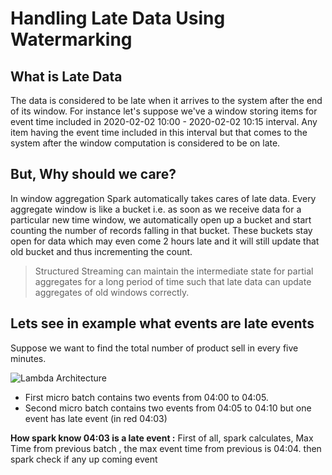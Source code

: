 # Handling Late Data Using Watermarking

## What is Late Data
The data is considered to be late when it arrives to the system after the end of its window. For instance let's suppose we've a window storing items for event time included in 2020-02-02 10:00 - 2020-02-02 10:15 interval. Any item having the event time included in this interval but that comes to the system after the window computation is considered to be on late. 

## But, Why should we care?
In window aggregation Spark automatically takes cares of late data. Every aggregate window is like a bucket i.e. as soon as we receive data for a particular new time window, we automatically open up a bucket and start counting the number of records falling in that bucket. These buckets stay open for data which may even come 2 hours late and it will still update that old bucket and thus incrementing the count.

> Structured Streaming can maintain the intermediate state for partial aggregates for a long period of time such that late data can update aggregates of old windows correctly.

## Lets see in example what events are late events

Suppose we want to find the total number of product sell in every five minutes.

![Lambda Architecture](https://github.com/gurditsingh/blog/blob/gh-pages/_screenshots/late_1.jpg?raw=true) 

 - First micro batch contains two events from 04:00 to 04:05.
 - Second micro batch contains two events from 04:05 to 04:10 but one event has late event (in red 04:03)
 
 **How spark know 04:03 is a late event :**   First of all, spark calculates, Max Time from previous batch , the max event time from previous is 04:04. then spark check if any up coming event 

<!--stackedit_data:
eyJoaXN0b3J5IjpbLTE1MDQ4MjE1NzQsMTY5MzM4OTY1OSwtMz
U5MTQ1MzU5LDQ3NjQzNTA0NywtMTE3NTUzNjg3OSw2Mjk4MDI3
NzMsNjI0NjIwMjEwLDExOTkzMTQ1NjIsLTEyOTU0MDE0NjgsND
MyNzY5NzQ3LDU1MTI0NjY2LDQ0OTc0MjgsNzk5NzM5MTcyLC0y
MzQzODk0MCwtMjA4Mjk1MzI0MCw4OTMxOTA4MjksLTE5NjQyNT
c1MTksLTE3MjAzMzQ5NTksLTEwNTY2NzIxOTIsMTQyMDc5ODU2
MV19
-->